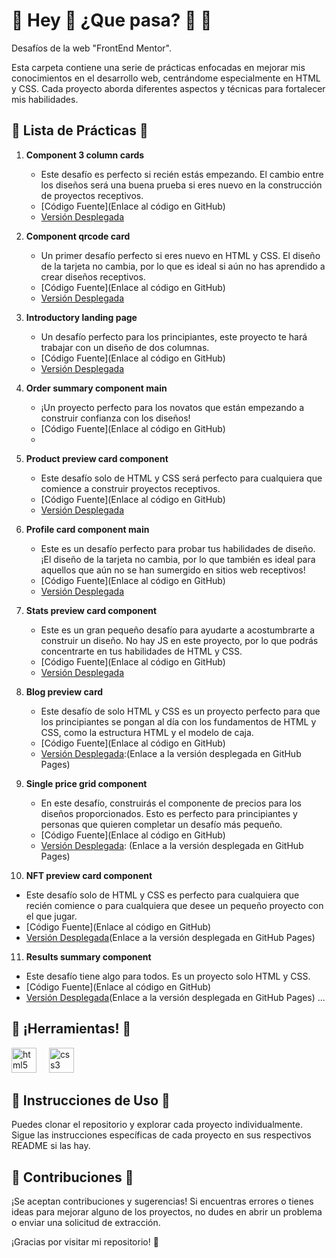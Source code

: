 <h1 align="left"> 🔸 Hey 👋 ¿Que pasa? 🤖 🔸</h1>

<p align="left"> Desafíos de la web "FrontEnd Mentor". </p>

<p align="left"> Esta carpeta contiene una serie de prácticas enfocadas en mejorar mis conocimientos en el desarrollo web, centrándome especialmente en HTML y CSS. Cada proyecto aborda diferentes aspectos y técnicas para fortalecer mis habilidades.</p>

## 📍 Lista de Prácticas 📍

1. **Component 3 column cards**
   - Este desafío es perfecto si recién estás empezando. El cambio entre los diseños será una buena prueba si eres nuevo en la construcción de proyectos receptivos.
   - [Código Fuente](Enlace al código en GitHub)
   - [Versión Desplegada](https://rherndz.github.io/FrontEnd_Practicas/component_3column_cards/)

2. **Component qrcode card**
   - Un primer desafío perfecto si eres nuevo en HTML y CSS. El diseño de la tarjeta no cambia, por lo que es ideal si aún no has aprendido a crear diseños receptivos.
   - [Código Fuente](Enlace al código en GitHub)
   - [Versión Desplegada](https://rherndz.github.io/FrontEnd_Practicas/component_qrcode_card)

3. **Introductory landing page**
   - Un desafío perfecto para los principiantes, este proyecto te hará trabajar con un diseño de dos columnas.
   - [Código Fuente](Enlace al código en GitHub)
   - [Versión Desplegada](https://rherndz.github.io/FrontEnd_Practicas/introductory_landing_page)

4. **Order summary component main**
   - ¡Un proyecto perfecto para los novatos que están empezando a construir confianza con los diseños!
   - [Código Fuente](Enlace al código en GitHub)
   - [Versión Desplegada]:(https://rherndz.github.io/FrontEnd_Practicas/order-summary-component-main)

5. **Product preview card component**
   - Este desafío solo de HTML y CSS será perfecto para cualquiera que comience a construir proyectos receptivos.
   - [Código Fuente](Enlace al código en GitHub)
   - [Versión Desplegada](https://rherndz.github.io/FrontEnd_Practicas/product_preview_card_component)

6. **Profile card component main**
   - Este es un desafío perfecto para probar tus habilidades de diseño. ¡El diseño de la tarjeta no cambia, por lo que también es ideal para aquellos que aún no se han sumergido en sitios web receptivos!
   - [Código Fuente](Enlace al código en GitHub)
   - [Versión Desplegada](https://rherndz.github.io/FrontEnd_Practicas/profile-card-component-main)

7. **Stats preview card component**
   - Este es un gran pequeño desafío para ayudarte a acostumbrarte a construir un diseño. No hay JS en este proyecto, por lo que podrás concentrarte en tus habilidades de HTML y CSS.
   - [Código Fuente](Enlace al código en GitHub)
   - [Versión Desplegada](https://rherndz.github.io/FrontEnd_Practicas/stats_preview_card_component)

8. **Blog preview card**
   - Este desafío de solo HTML y CSS es un proyecto perfecto para que los principiantes se pongan al día con los fundamentos de HTML y CSS, como la estructura HTML y el modelo de caja.
   - [Código Fuente](Enlace al código en GitHub)
   - [Versión Desplegada]:(Enlace a la versión desplegada en GitHub Pages)
  
9. **Single price grid component**
   - En este desafío, construirás el componente de precios para los diseños proporcionados. Esto es perfecto para principiantes y personas que quieren completar un desafío más pequeño.
   - [Código Fuente](Enlace al código en GitHub)
   - [Versión Desplegada]: (Enlace a la versión desplegada en GitHub Pages)

10. **NFT preview card component**
   - Este desafío solo de HTML y CSS es perfecto para cualquiera que recién comience o para cualquiera que desee un pequeño proyecto con el que jugar.
   - [Código Fuente](Enlace al código en GitHub)
   - [Versión Desplegada](Enlace a la versión desplegada en GitHub Pages)

11. **Results summary component**
   - Este desafío tiene algo para todos. Es un proyecto solo HTML y CSS.
   - [Código Fuente](Enlace al código en GitHub)
   - [Versión Desplegada](Enlace a la versión desplegada en GitHub Pages)
...

<h2 align="left"> 📍 ¡Herramientas! 📍 </h2>

<div align="left">
  <img src="https://cdn.jsdelivr.net/gh/devicons/devicon/icons/html5/html5-original.svg" height="40" alt="html5 logo"  />
  <img width="12" />
  <img src="https://cdn.jsdelivr.net/gh/devicons/devicon/icons/css3/css3-original.svg" height="40" alt="css3 logo"  />
</div>

## 📍 Instrucciones de Uso 📍

Puedes clonar el repositorio y explorar cada proyecto individualmente. Sigue las instrucciones específicas de cada proyecto en sus respectivos README si las hay.

## 📍 Contribuciones 📍

¡Se aceptan contribuciones y sugerencias! Si encuentras errores o tienes ideas para mejorar alguno de los proyectos, no dudes en abrir un problema o enviar una solicitud de extracción.

¡Gracias por visitar mi repositorio! 🤖


